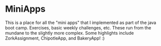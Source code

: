 # MiniApps

This is a place for all the "mini apps" that I implemented as part of the java boot camp. Exercises, basic weekly challenges, etc. These run from the mundane to the slightly more complex. Some highlights include ZorkAssignment, ChipotleApp, and BakeryApp! :) 
